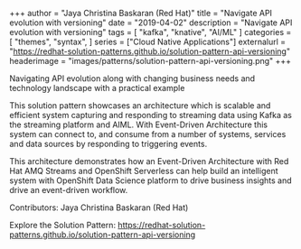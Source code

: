 +++
author = "Jaya Christina Baskaran (Red Hat)"
title = "Navigate API evolution with versioning"
date = "2019-04-02"
description = "Navigate API evolution with versioning"
tags = [
    "kafka", "knative", "AI/ML"
]
categories = [
    "themes",
    "syntax",
]
series = ["Cloud Native Applications"]
externalurl = "https://redhat-solution-patterns.github.io/solution-pattern-api-versioning"
headerimage = "images/patterns/solution-pattern-api-versioning.png"
+++


Navigating API evolution along with changing business needs and technology landscape with a practical example

<!--more-->
This solution pattern showcases an architecture which is scalable and efficient system capturing and responding to streaming data using Kafka as the streaming platform and AIML. With Event-Driven Architecture this system can connect to, and consume from a number of systems, services and data sources by responding to triggering events.

This architecture demonstrates how an Event-Driven Architecture with Red Hat AMQ Streams and OpenShift Serverless can help build an intelligent system with OpenShift Data Science platform to drive business insights and drive an event-driven workflow.

Contributors: Jaya Christina Baskaran (Red Hat)

Explore the Solution Pattern: https://redhat-solution-patterns.github.io/solution-pattern-api-versioning